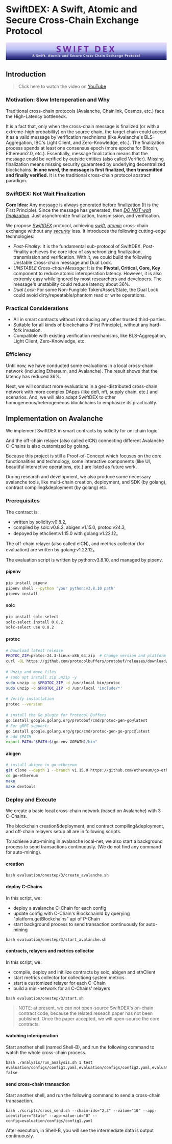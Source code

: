 # SwiftDEX: A Swift, Atomic and Secure Cross-Chain Exchange Protocol

<!-- 

Abstract: what is SwiftDEX, core technologies, and efficiency, features (especially reproducibility, practicality)

A figure (finally to do it)

 -->

![SwiftDEX Architecture](images/swiftdex.png)

<!-- *Figure 1: SwiftDEX Architecture. The protocol introduces Post-Finality, UNSTABLE Cross-chain Message, and Dual Lock mechanisms to achieve swift, atomic and secure cross-chain exchanges. Messages are transmitted immediately after generation without waiting for finalization, while verification is performed asynchronously to maintain security.* -->


## Introduction

> Click here to watch the video on [YouTube](https://www.youtube.com/watch?v=uDaLQPcVXYQ)

<!-- <u>**Slow Interoperations:**</u> -->

### Motivation: Slow Interoperation and Why

Traditional cross-chain protocols (Avalanche, Chainlink, Cosmos, etc.) face the High-Latency bottleneck.

<!-- <u>**Why Slow:**</u> -->

<!-- ### Why Slow: -->

It is a fact that, only when the cross-chain message is finalized (or with a extreme-high probability) on the source chain, the target chain could accept it as a valid message by verification mechnisms (like Avalanche's BLS-Aggregation, IBC's Light Client, and Zero-Knowledge, etc.). The finalization process spends at least one consensus epoch (more epochs for Bitcoin, Ethereum2.0, etc.). Essentially, message finalization means that the message could be verified by outside entities (also called Verifier). Missing finalization means missing security guaranteed by underlying decentralized blockchains. **In one word, the message is first finalized, then transmitted and finally verified.** It is the traditional cross-chain protocol abstract paradigm.

<!-- <u>**Core Idea with One-Word:**</u> -->

### SwiftDEX: Not Wait Finalization

**Core Idea:** Any message is always generated before finalization (It is the First Principle). Since the message has generated, then <u>*DO NOT wait finalization*</u>. Just asynchronize finalization, transmission, and verification.

<!-- <u>**SwiftDEX:**</u> -->

We propose <u>*SwiftDEX*</u> protocol, achieving <u>*swift*</u>, <u>*atomic*</u> cross-chain exchange without any <u>*security*</u> loss. It introduces the following cutting-edge technologies:

- *Post-Finality:* It is the fundamental sub-protocol of SwiftDEX. Post-Finality achieves the core idea of asynchronizing finalization, transmission and verification. With it, we could build the following Unstable Cross-chain message and Dual Lock.
- *UNSTABLE Cross-chain Message:* It is the **Pivotal, Critical, Core, Key** component to reduce atomic interoperation latency. However, it is also extremly easy while ignored by most researchers and developers. The message's unstability could reduce latency about 36%.
- *Dual Lock:* For some Non-Fungible Token/Asset/State, the Dual Lock could avoid dirty/repeatable/phantom read or write operations.

<!-- 
**Challenges:**

- (*Secure*) How to guarantee message validity?
  - We propose the one-way protocol 
- (*Atomic*) How to keep atomicity?
  - SwiftDEX, pro 
-->

<!-- <u>**Practical Considerations:**</u> -->

### Practical Considerations

- All in smart contracts without introducing any other trusted third-parties.
- Suitable for all kinds of blockchains (First Principle), without any hard-fork invasion.
- Compatible with existing verification mechanisms, like BLS-Aggregation, Light Client, Zero-Knowledge, etc.
  
<!-- <u>**Efficiency:**</u> -->

### Efficiency

Until now, we have conducted some evaluations in a local cross-chain network (including Ethereum, and Avalanche). The result shows that the latency has reduced 36%.

Next, we will conduct more evaluations in a geo-distributed cross-chain network with more complex DApps (like defi, nft, supply chain, etc.) and scenarios. And, we will also adapt SwiftDEX to other homogeneous/heterogeneous blockchains to emphasize its practicality.

## Implementation on Avalanche

We implement SwiftDEX in smart contracts by solidity for on-chain logic.

And the off-chain relayer (also called eICN) connecting different Avalanche C-Chains is also customized by golang.

Because this project is still a Proof-of-Concept which focuses on the core functionalities and technology, some interactive components (like UI, beautiful interactive operations, etc.) are listed as future work.

During research and development, we also produce some necessary avalanche tools, like multi-chain creation, deployment, and SDK (by golang), contract compiling&deployment (by golang) etc.

### Prerequisites

The contract is:

- written by solidity:v0.8.2,
- compiled by solc:v0.8.2, abigen:v1.15.0, protoc:v24.3,
- depoyed by ethclient:v1.15.0 with golang:v1.22.12。

The off-chain relayer (also called eICN), and metrics collector (for evaluation) are written by golang:v1.22.12。

The evaluation script is written by python:v3.8.10, and managed by pipenv.

#### pipenv

```bash
pip install pipenv
pipenv shell --python 'your python:v3.8.10 path'
pipenv install
```

#### solc

```bash
pip install solc-select
solc-select install 0.8.2
solc-select use 0.8.2
```

#### protoc

```bash
# Download latest release
PROTOC_ZIP=protoc-24.3-linux-x86_64.zip  # Change version and platform accordingly
curl -OL https://github.com/protocolbuffers/protobuf/releases/download/v24.3/$PROTOC_ZIP

# Unzip and move files
# sudo apt install zip unzip -y
sudo unzip -o $PROTOC_ZIP -d /usr/local bin/protoc
sudo unzip -o $PROTOC_ZIP -d /usr/local 'include/*'

# Verify installation
protoc --version

# install the Go plugin for Protocol Buffers
go install google.golang.org/protobuf/cmd/protoc-gen-go@latest
# For gRPC support:
go install google.golang.org/grpc/cmd/protoc-gen-go-grpc@latest
# add $PATH
export PATH="$PATH:$(go env GOPATH)/bin"
```

#### abigen

```bash
# install abigen in go-ethereum
git clone --depth 1 --branch v1.15.0 https://github.com/ethereum/go-ethereum.git
cd go-ethereum
make
make devtools
```

### Deploy and Execute

We create a basic local cross-chain network (based on Avalanche) with 3 C-Chains.

The blockchain creation&deployment, and contract compiling&deployment, and off-chain relayers setup all are in following scripts.

To achieve auto-mining in avalanche local-net, we also start a background process to send transactions continuously. (We do not find any command for auto-mining).

#### creation

```shell
bash evaluation/onestep/3/create_avalanche.sh
```

#### deploy C-Chains

In this script, we:

- deploy a avalanche C-Chain for each config
- update config with C-Chain's BlockchainId by querying "platform.getBlockchains" api of P-Chain
- start background process to send transaction continuously for auto-mining

```shell
bash evaluation/onestep/3/start_avalanche.sh
```

#### contracts, relayers and metrics collector

In this script, we:

- compile, deploy and initilize contracts by solc, abigen and ethClient
- start metrics collector for collectiong system metrics
- start a customized relayer for each C-Chain
- build a mini-network for all C-Chains' relayers

```shell
bash evaluation/onestep/3/start.sh 
```

> NOTE: at present, we can not open-source SwiftDEX's on-chain contract code, because the related reseach paper has not been published. Once the paper accepted, we will open-source the core contracts.

#### watching interoperation

Start another shell (named Shell-B), and run the following command to watch the whole cross-chain process.

```shell
bash ./analysis/run_analysis.sh 1 test evaluation/configs/config1.yaml,evaluation/configs/config2.yaml,evaluation/configs/config3.yaml false 
```

#### send cross-chain transaction

Start another shell, and run the following command to send a cross-chain tranasaction.

```shell
bash ./scripts/cross_send.sh --chain-ids="2,3" --value="10" --app-identifier="State" --app-value-id="0" --config=evaluation/configs/config1.yaml
```

After execution, in Shell-B, you will see the intermediate data is output continuously.
